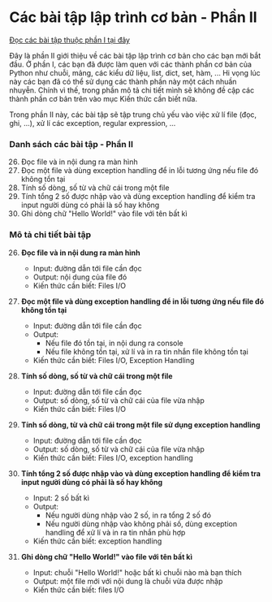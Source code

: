 # Các bài tập lập trình cơ bản - Phần II

<a href="https://github.com/hoanvu/basic_programming_exercises/blob/master/Ph%E1%BA%A7n%20I.md">Đọc các bài tập thuộc phần I tại đây</a>

Đây là phần II giới thiệu về các bài tập lập trình cơ bản cho các bạn mới bắt đầu. Ở phần I, các bạn đã được làm quen với các thành phần cơ bản của Python như chuỗi, mảng, các kiểu dữ liệu, list, dict, set, hàm, ... Hi vọng lúc này các bạn đã có thể sử dụng các thành phần này một cách nhuần nhuyễn. Chính vì thế, trong phần mô tả chi tiết mình sẽ không đề cập các thành phần cơ bản trên vào mục Kiến thức cần biết nữa.

Trong phần II này, các bài tập sẽ tập trung chủ yếu vào việc xử lí file (đọc, ghi, ...), xử lí các exception, regular expression, ...

### Danh sách các bài tập - Phần II
26. Đọc file và in nội dung ra màn hình
27. Đọc một file và dùng exception handling để in lỗi tương ứng nếu file đó không tồn tại
28. Tính số dòng, số từ và chữ cái trong một file
29. Tính tổng 2 số được nhập vào và dùng exception handling để kiểm tra input người dùng có phải là số hay không
30. Ghi dòng chữ "Hello World!" vào file với tên bất kì

### Mô tả chi tiết bài tập
26. <strong>Đọc file và in nội dung ra màn hình</strong>
    + Input: đường dẫn tới file cần đọc
    + Output: nội dung của file đó
    + Kiến thức cần biết: Files I/O

27. <strong>Đọc một file và dùng exception handling để in lỗi tương ứng nếu file đó không tồn tại</strong>
    + Input: đường dẫn tới file cần đọc
    + Output: 
        + Nếu file đó tồn tại, in nội dung ra console
        + Nếu file không tồn tại, xử lí và in ra tin nhắn file không tồn tại
    + Kiến thức cần biết: Files I/O, Exception Handling

28. <strong>Tính số dòng, số từ và chữ cái trong một file</strong>
    + Input: đường dẫn tới file cần đọc
    + Output: số dòng, số từ và chữ cái của file vừa nhập
    + Kiến thức cần biết: Files I/O

29. <strong>Tính số dòng, từ và chữ cái trong một file sử dụng exception handling</strong>
    + Input: đường dẫn tới file cần đọc 
    + Output: số dòng, số từ và chữ cái của file vừa nhập
    + Kiến thức cần biết: Files I/O, exception handling

29. <strong>Tính tổng 2 số được nhập vào và dùng exception handling để kiểm tra input người dùng có phải là số hay không</strong>
    + Input: 2 số bất kì
    + Output: 
        + Nếu người dùng nhập vào 2 số, in ra tổng 2 số đó
        + Nếu người dùng nhập vào không phải số, dùng exception handling để xử lí và in ra tin nhắn phù hợp
    + Kiến thức cần biết: exception handling

30. <strong>Ghi dòng chữ "Hello World!" vào file với tên bất kì</strong>
    + Input: chuỗi "Hello World!" hoặc bất kì chuỗi nào mà bạn thích
    + Output: một file mới với nội dung là chuỗi vừa được nhập
    + Kiến thức cần biết: files I/O